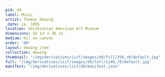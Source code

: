 ```yaml
---
pid: d9
label: Music
artist: Thomas Dewing
_date: ca. 1895
location: Smithsonian American Art Museum
dimensions: 42 1⁄2 x 36 in.
medium: Oil on canvas
order: '08'
layout: dewing_item
collection: dewing
thumbnail: "/img/derivatives/iiif/images/d9/full/250,/0/default.jpg"
full: "/img/derivatives/iiif/images/d9/full/1140,/0/default.jpg"
manifest: "/img/derivatives/iiif/d9/manifest.json"
---
```

